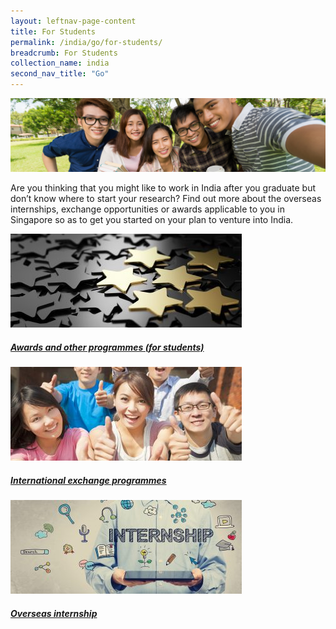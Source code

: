 ```yaml
---
layout: leftnav-page-content
title: For Students
permalink: /india/go/for-students/
breadcrumb: For Students
collection_name: india
second_nav_title: "Go"
---
```


![banner-for-students](\images\india-students\For-students-cover-pic.jpg)

Are you thinking that you might like to work in India after you graduate but don’t know where to start your research? Find out more about the overseas internships, exchange opportunities or awards applicable to you in Singapore so as to get you started on your plan to venture into India.

<div>
	<div class="row is-multiline">
		<div class="col is-one-third-desktop is-one-third-tablet">
			<a href="/india/go/for-students/overseas-internships/" class="project-link">
				<img src="/images/india-students/Awards-and-other-programmes-professionals-370x150.jpg" alt="Awards and other programmes (for students)" class="project-image">
			<div class="project-card">
				<div class="project-title margin--bottom--xs">
					<h5><b>Awards and other programmes (for students)</b></h5>
				</div>
			</div>
			</a>
		</div>
		<div class="col is-one-third-desktop is-one-third-tablet">
			<a href="/india/go/for-students/international-exchange-programmes/" class="project-link">
				<img src="/images/india-students/International-exchange-programmes-370x150.jpg" alt="International exchange programmes" class="project-image">
			<div class="project-card">
				<div class="project-title margin--bottom--xs">
					<h5><b>International exchange programmes</b></h5>
				</div>
			</div>
			</a>
		</div>
		<div class="col is-one-third-desktop is-one-third-tablet">
			<a href="/india/go/for-students/awards-for-students/" class="project-link">
				<img src="/images/india-students/Overseas-internships-1-370x150.jpg" alt="Overseas internship" class="project-image">
			<div class="project-card">
				<div class="project-title margin--bottom--xs">
					<h5><b>Overseas internship</b></h5>
				</div>
			</div>
			</a>
		</div>
	</div>
</div>